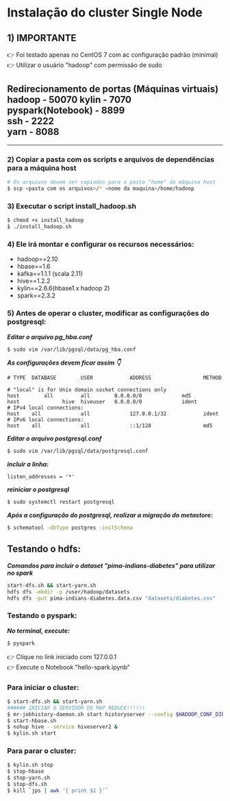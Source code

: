# Instalação do cluster Single Node

## 1) IMPORTANTE

:point_right: Foi testado apenas no CentOS 7 com ac configuração padrão (minimal)  
:point_right: Utilizar o usuário "hadoop" com permissão de sudo

Redirecionamento de portas (Máquinas virtuais)  
hadoop              -   50070
kylin               -   7070  
pyspark(Notebook)   -   8899  
ssh                 -   2222  
yarn                -   8088  
---
---

### 2) Copiar a pasta com os scripts e arquivos de dependências para a máquina host
```sh
# Os arquivos devem ser copiados para a pasta "home" da máquina host
$ scp <pasta com os arquivos>/* <nome da maquina>/home/hadoop
```
### 3) Executar o script install_hadoop.sh
```sh
$ chmod +x install_hadoop
$ ./install_hadoop.sh
```

### 4) Ele irá montar e configurar os recursos necessários:
+ hadoop==2.10
+ hbase==1.6
+ kafka==1.1.1 (scala 2.11)
+ hive==1.2.2
+ kylin==2.6.6(hbase1.x hadoop 2)
+ spark==2.3.2

### 5) Antes de operar o cluster, modificar as configurações do postgresql:
***Editar o arquivo pg_hba.conf***
```sh
$ sudo vim /var/lib/pgsql/data/pg_hba.conf
```
***As configurações devem ficar assim :point_down:***
````
# TYPE  DATABASE        USER            ADDRESS                 METHOD

# "local" is for Unix domain socket connections only
host        all         all        0.0.0.0/0             md5
host              hive  hiveuser   0.0.0.0/0             ident
# IPv4 local connections:
host    all             all             127.0.0.1/32            ident
# IPv6 local connections:
host    all             all             ::1/128                 md5
````

***Editar o arquivo postgresql.conf***
```sh
$ sudo vim /var/lib/pgsql/data/postgresql.conf
````
***incluir a linha:***
````
listen_addresses = '*'
````
***reiniciar o postgresql***
```sh
$ sudo systemctl restart postgresql

````
***Após a configuração do postgresql, realizar a migração do metastore:***
```sh
$ schematool -dbType postgres -initSchema
```

## Testando o hdfs:
***Comandos para incluir o dataset "pima-indians-diabetes" para utilizar no spark***
```sh
start-dfs.sh && start-yarn.sh 
hdfs dfs -mkdir -p /user/hadoop/datasets
hdfs dfs -put pima-indians-diabetes.data.csv "datasets/diabetes.csv"
```
### Testando o pyspark:
***No terminal, execute:***
```sh
$ pyspark
```
:point_right: Clique no link iniciado com 127.0.0.1  
:point_right: Execute o Notebook "hello-spark.ipynb"

### Para iniciar o cluster:
```sh
$ start-dfs.sh && start-yarn.sh
###### INICIAR O SERVIDOR DO MAP REDUCE!!!!!!
$ mr-jobhistory-daemon.sh start historyserver --config $HADOOP_CONF_DIR
$ start-hbase.sh
$ nohup hive --service hiveserver2 &
$ kylin.sh start
```

### Para parar o cluster:
```sh
$ kylin.sh stop
$ stop-hbase 
$ stop-yarn.sh 
$ stop-dfs.sh
$ kill `jps | awk '{ print $1 }'`
```
